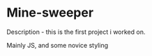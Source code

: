# Mine-sweeper

Description - 
this is the first project i worked on. 

Mainly JS, and some novice styling

